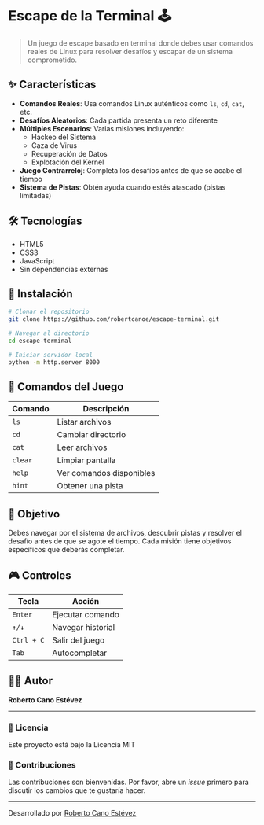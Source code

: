 # Escape de la Terminal 🕹️

> Un juego de escape basado en terminal donde debes usar comandos reales de Linux para resolver desafíos y escapar de un sistema comprometido.

## ✨ Características

* **Comandos Reales**: Usa comandos Linux auténticos como `ls`, `cd`, `cat`, etc.
* **Desafíos Aleatorios**: Cada partida presenta un reto diferente
* **Múltiples Escenarios**: Varias misiones incluyendo:
  - Hackeo del Sistema
  - Caza de Virus
  - Recuperación de Datos
  - Explotación del Kernel
* **Juego Contrarreloj**: Completa los desafíos antes de que se acabe el tiempo
* **Sistema de Pistas**: Obtén ayuda cuando estés atascado (pistas limitadas)

## 🛠️ Tecnologías

* HTML5
* CSS3
* JavaScript
* Sin dependencias externas

## 🚀 Instalación

```bash
# Clonar el repositorio
git clone https://github.com/robertcanoe/escape-terminal.git

# Navegar al directorio
cd escape-terminal

# Iniciar servidor local
python -m http.server 8000
```

## 📝 Comandos del Juego

| Comando | Descripción |
|---------|-------------|
| `ls`    | Listar archivos |
| `cd`    | Cambiar directorio |
| `cat`   | Leer archivos |
| `clear` | Limpiar pantalla |
| `help`  | Ver comandos disponibles |
| `hint`  | Obtener una pista |

## 🎯 Objetivo

Debes navegar por el sistema de archivos, descubrir pistas y resolver el desafío antes de que se agote el tiempo. Cada misión tiene objetivos específicos que deberás completar.

## 🎮 Controles

| Tecla | Acción |
|-------|--------|
| `Enter` | Ejecutar comando |
| `↑/↓` | Navegar historial |
| `Ctrl + C` | Salir del juego |
| `Tab` | Autocompletar|

## 👨‍💻 Autor

**Roberto Cano Estévez**

---

### 📄 Licencia

Este proyecto está bajo la Licencia MIT

### 🤝 Contribuciones

Las contribuciones son bienvenidas. Por favor, abre un _issue_ primero para discutir los cambios que te gustaría hacer.

---

Desarrollado por [Roberto Cano Estévez](https://github.com/tuusuario)

